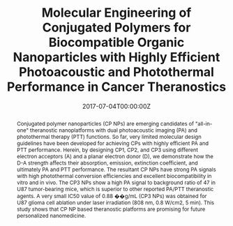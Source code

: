 ---
title: 'Molecular Engineering of Conjugated Polymers for Biocompatible Organic Nanoparticles with Highly Efficient Photoacoustic and Photothermal Performance in Cancer Theranostics'

# Authors
# If you created a profile for a user (e.g. the default `admin` user), write the username (folder name) here
# and it will be replaced with their full name and linked to their profile.
authors:
  - Bing Guo
  - Zonghai Sheng
  - Dehong Hu
  - Anran Li
  - Shidang Xu
  - Purnima Naresh Manghnani
  - Chengbo Liu
  - Lin Guo
  - Hairong Zheng
  - Bin Liu*

# Author notes (optional)
author_notes:
  - 'Equal contribution'
  - 'Equal contribution'
  - 'Equal contribution'
  - 'Equal contribution'
  - 'Equal contribution'
  - 'Equal contribution'
  - 'Equal contribution'
  - 'Equal contribution'
  - 'Corresponding author'
  - 'Corresponding author'

date: '2017-07-04T00:00:00Z'
doi: '10.1021/acsnano.7b04685'

# Schedule page publish date (NOT publication's date).
publishDate: '2017-09-11T00:00:00Z'

# Publication type.
# Accepts a single type but formatted as a YAML list (for Hugo requirements).
# Enter a publication type from the CSL standard.
publication_types: ['article-journal']

# Publication name and optional abbreviated publication name.
publication: In *ACS Nano*
publication_short: In *ACS Nano*

abstract: Conjugated polymer nanoparticles (CP NPs) are emerging candidates of "all-in-one" theranostic nanoplatforms with dual photoacoustic imaging (PA) and photothermal therapy (PTT) functions. So far, very limited molecular design guidelines have been developed for achieving CPs with highly efficient PA and PTT performance. Herein, by designing CP1, CP2, and CP3 using different electron acceptors (A) and a planar electron donor (D), we demonstrate how the D-A strength affects their absorption, emission, extinction coefficient, and ultimately PA and PTT performance. The resultant CP NPs have strong PA signals with high photothermal conversion efficiencies and excellent biocompatibility in vitro and in vivo. The CP3 NPs show a high PA signal to background ratio of 47 in U87 tumor-bearing mice, which is superior to other reported PA/PTT theranostic agents. A very small IC50 value of 0.88 ��g/mL (CP3 NPs) was obtained for U87 glioma cell ablation under laser irradiation (808 nm, 0.8 W/cm2, 5 min). This study shows that CP NP based theranostic platforms are promising for future personalized nanomedicine.

# Summary. An optional shortened abstract.
summary: Conjugated polymer nanoparticles (CP NPs) are emerging candidates of "all-in-one" theranostic nanoplatforms with dual photoacoustic imaging (PA) and photothermal therapy (PTT) functions. So far, very limited molecular design guidelines have been developed for achieving CPs with highly efficient PA and PTT performance. Herein, by designing CP1, CP2, and CP3 using different electron acceptors (A) and a planar electron donor (D), we demonstrate how the D-A strength affects their absorption, emission, extinction coefficient, and ultimately PA and PTT performance. The resultant CP NPs have strong PA signals with high photothermal conversion efficiencies and excellent biocompatibility in vitro and in vivo. The CP3 NPs show a high PA signal to background ratio of 47 in U87 tumor-bearing mice, which is superior to other reported PA/PTT theranostic agents. A very small IC50 value of 0.88 ��g/mL (CP3 NPs) was obtained for U87 glioma cell ablation under laser irradiation (808 nm, 0.8 W/cm2, 5 min). This study shows that CP NP based theranostic platforms are promising for future personalized nanomedicine.
tags: []

# Display this page in the Featured widget?
featured: true

# Custom links (uncomment lines below)
# links:
# - name: Custom Link
#   url: http://example.org

url_pdf: 'https://pubs.acs.org/doi/epdf/10.1021/acsnano.7b04685?ref=article_openPDF'
url_code: ''
url_dataset: ''
url_poster: ''
url_project: ''
url_slides: ''
url_source: ''
url_video: ''

# Featured image
# To use, add an image named `featured.jpg/png` to your page's folder.
# image:
#   caption: 'Image credit: [**Unsplash**](https://unsplash.com/photos/pLCdAaMFLTE)'
#   focal_point: ''
#   preview_only: false
---